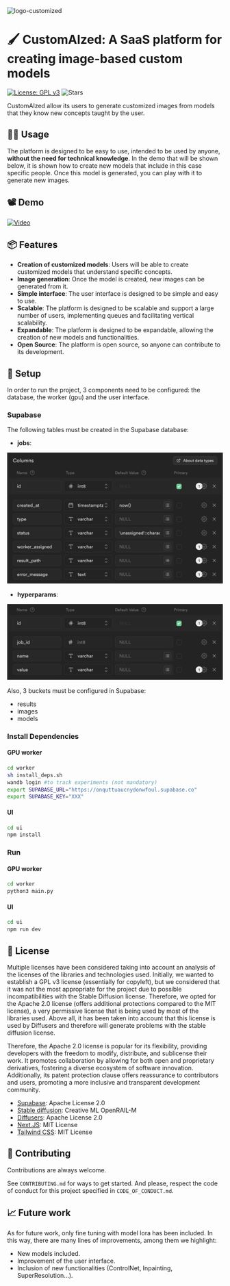 <img width="1146" alt="logo-customized" src="https://github.com/pguijas/customaized/assets/53833717/2adf1b48-2a40-4ce8-a0b7-d24496b9b9cc">



# 🖌️ CustomAIzed: A SaaS platform for creating image-based custom models


[![License: GPL v3](https://img.shields.io/badge/License-GPLv3-blue.svg)](https://www.gnu.org/licenses/gpl-3.0)
![Stars](https://img.shields.io/github/stars/pguijas/customaized?color=green&label=Stars)

CustomAIzed allow its users to generate customized images from models that they know new concepts taught by the user.

## 🫳🏼 Usage

The platform is designed to be easy to use, intended to be used by anyone, **without the need for technical knowledge**. In the demo that will be shown below, it is shown how to create new models that include in this case specific people. Once this model is generated, you can play with it to generate new images.


## 📽️ Demo

[![Video](http://img.youtube.com/vi/jzuAKhdGgM8/0.jpg)](http://www.youtube.com/watch?v=jzuAKhdGgM8)

## 📦 Features

- **Creation of customized models**: Users will be able to create customized models that understand specific concepts.
- **Image generation**: Once the model is created, new images can be generated from it.
- **Simple interface**: The user interface is designed to be simple and easy to use.
- **Scalable**: The platform is designed to be scalable and support a large number of users, implementing queues and facilitating vertical scalability.
- **Expandable**: The platform is designed to be expandable, allowing the creation of new models and functionalities.
- **Open Source**: The platform is open source, so anyone can contribute to its development.

## 🔧 Setup

In order to run the project, 3 components need to be configured: the database, the worker (gpu) and the user interface.

### Supabase

The following tables must be created in the Supabase database:

- **jobs**:

[![jobs](resources/jobs.png)]()

- **hyperparams**:

[![hyperparams](resources/hyperparams.png)]()

Also, 3 buckets must be configured in Supabase:
- results
- images
- models


### Install Dependencies

#### GPU worker

```bash
cd worker
sh install_deps.sh
wandb login #to track experiments (not mandatory)
export SUPABASE_URL="https://onquttuaucnydonwfoul.supabase.co"
export SUPABASE_KEY="XXX"
```

#### UI
    
```bash
cd ui
npm install
```

### Run

#### GPU worker

```bash
cd worker
python3 main.py
```

#### UI
    
```bash
cd ui
npm run dev
```

## 📜 License

Multiple licenses have been considered taking into account an analysis of the licenses of the libraries and technologies used. Initially, we wanted to establish a GPL v3 license (essentially for copyleft), but we considered that it was not the most appropriate for the project due to possible incompatibilities with the Stable Diffusion license. Therefore, we opted for the Apache 2.0 license (offers additional protections compared to the MIT license), a very permissive license that is being used by most of the libraries used. Above all, it has been taken into account that this license is used by Diffusers and therefore will generate problems with the stable diffusion license.

Therefore, the Apache 2.0 license is popular for its flexibility, providing developers with the freedom to modify, distribute, and sublicense their work. It promotes collaboration by allowing for both open and proprietary derivatives, fostering a diverse ecosystem of software innovation. Additionally, its patent protection clause offers reassurance to contributors and users, promoting a more inclusive and transparent development community.


- [Supabase](https://github.com/supabase/supabase/blob/master/LICENSE): Apache License 2.0
- [Stable diffusion](https://github.com/CompVis/stable-diffusion/blob/main/LICENSE): Creative ML OpenRAIL-M
- [Diffusers](https://github.com/huggingface/diffusers/blob/main/LICENSE): Apache License 2.0
- [Next.JS](https://github.com/vercel/next.js/blob/canary/license.md): MIT License
- [Tailwind CSS](https://github.com/tailwindlabs/tailwindcss/blob/master/LICENSE): MIT License


## 👫 Contributing
Contributions are always welcome.

See `CONTRIBUTING.md` for ways to get started. And please, respect the code of conduct for this project specified in `CODE_OF_CONDUCT.md`.

## 📈 Future work

As for future work, only fine tuning with model lora has been included. In this way, there are many lines of improvements, among them we highlight:
- New models included.
- Improvement of the user interface.
- Inclusion of new functionalities (ControlNet, Inpainting, SuperResolution...).


